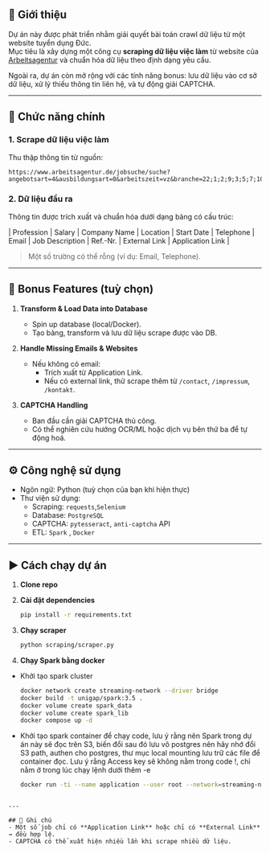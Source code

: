 

## 📌 Giới thiệu  
Dự án này được phát triển nhằm giải quyết bài toán crawl dữ liệu từ một website tuyển dụng Đức.  
Mục tiêu là xây dựng một công cụ **scraping dữ liệu việc làm** từ website của [Arbeitsagentur](https://www.arbeitsagentur.de/jobsuche) và chuẩn hóa dữ liệu theo định dạng yêu cầu.  

Ngoài ra, dự án còn mở rộng với các tính năng bonus: lưu dữ liệu vào cơ sở dữ liệu, xử lý thiếu thông tin liên hệ, và tự động giải CAPTCHA.  

---

## 🚀 Chức năng chính  

### 1. Scrape dữ liệu việc làm  
Thu thập thông tin từ nguồn:  
```
https://www.arbeitsagentur.de/jobsuche/suche?angebotsart=4&ausbildungsart=0&arbeitszeit=vz&branche=22;1;2;9;3;5;7;10;11;16;12;21;26;15;17;19;20;8;23;29&veroeffentlichtseit=7&sort=veroeffdatum
```

### 2. Dữ liệu đầu ra  
Thông tin được trích xuất và chuẩn hóa dưới dạng bảng có cấu trúc:  

| Profession | Salary | Company Name | Location | Start Date | Telephone | Email | Job Description | Ref.-Nr. | External Link | Application Link |  

> Một số trường có thể rỗng (ví dụ: Email, Telephone).  

---

## 🎯 Bonus Features (tuỳ chọn)  

1. **Transform & Load Data into Database**  
   - Spin up database (local/Docker).  
   - Tạo bảng, transform và lưu dữ liệu scrape được vào DB.  

2. **Handle Missing Emails & Websites**  
   - Nếu không có email:  
     - Trích xuất từ Application Link.  
     - Nếu có external link, thử scrape thêm từ `/contact`, `/impressum`, `/kontakt`.  

3. **CAPTCHA Handling**  
   - Ban đầu cần giải CAPTCHA thủ công.  
   - Có thể nghiên cứu hướng OCR/ML hoặc dịch vụ bên thứ ba để tự động hoá.  

---

## ⚙️ Công nghệ sử dụng  
- Ngôn ngữ: Python (tuỳ chọn của bạn khi hiện thực)  
- Thư viện sử dụng:  
  - Scraping: `requests`,`Selenium`
  - Database: `PostgreSQL` 
  - CAPTCHA: `pytesseract`, `anti-captcha` API
  - ETL: `Spark` , `Docker`
---

## ▶️ Cách chạy dự án  

1. **Clone repo**  

2. **Cài đặt dependencies**  
   ```bash
   pip install -r requirements.txt
   ```

3. **Chạy scraper**  
   ```bash
   python scraping/scraper.py
   ```

4. **Chạy Spark bằng docker**
- Khởi tạo spark cluster
   ```bash
   docker network create streaming-network --driver bridge
   docker build -t unigap/spark:3.5 .
   docker volume create spark_data
   docker volume create spark_lib
   docker compose up -d
   ```
- Khởi tạo spark container để chạy code, lưu ý rằng nên Spark trong dự án này sẽ đọc trên S3, biến đổi sau đó lưu vô postgres nên hãy nhớ đổi S3 path, authen cho postgres, thư mục local mounting lưu trữ các file để container đọc. Lưu ý rằng Access key sẽ không nằm trong code !, chỉ nằm ở trong lúc chạy lệnh dưới thêm -e 
   ```bash
   docker run -ti --name application --user root --network=streaming-network -p 4040:4040 -v "C:\Users\VivoBook\Documents\take_home_assignment\99-project\spark:/spark" -v spark_lib:/opt/bitnami/spark/.ivy2 -v spark_data:/data -e PYSPARK_DRIVER_PYTHON=python -e PYSPARK_PYTHON=./environment/bin/python unigap/spark:3.5 bash -c "mkdir -p /var/lib/apt/lists/partial && apt-get update && apt-get install -y python3-venv python3-pip && python -m venv pyspark_venv --system-site-packages && source pyspark_venv/bin/activate && pip install -r /spark/requirements.txt && venv-pack -o pyspark_venv.tar.gz && spark-submit --packages org.apache.spark:spark-sql-kafka-0-10_2.12:3.5.1,org.postgresql:postgresql:42.7.3 --archives pyspark_venv.tar.gz#environment --py-files /spark/browser.zip /spark/main.py"
```

---

## 📝 Ghi chú  
- Một số job chỉ có **Application Link** hoặc chỉ có **External Link** → đều hợp lệ.  
- CAPTCHA có thể xuất hiện nhiều lần khi scrape nhiều dữ liệu.  
